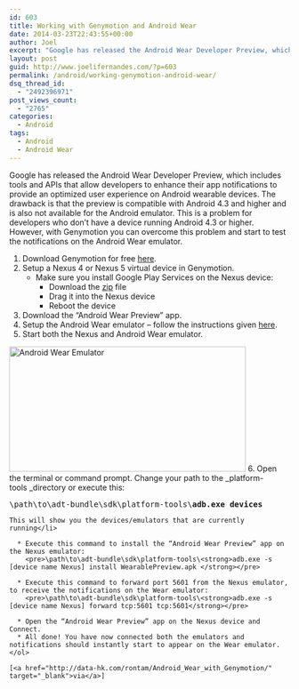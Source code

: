 ```yaml
---
id: 603
title: Working with Genymotion and Android Wear
date: 2014-03-23T22:43:55+00:00
author: Joel
excerpt: "Google has released the Android Wear Developer Preview, which includes tools and APIs that allow developers to enhance their app notifications to provide an optimized user experience on Android wearable devices. The drawback is that preview is compatible with Android 4.3 and higher and is also not available for the Android emulator. This is a problem for developers who don't have a device running Android 4.3 or higher. However, with Genymotion you can overcome this problem and start to test the notifications on the Android Wear emulator."
layout: post
guid: http://www.joelifernandes.com/?p=603
permalink: /android/working-genymotion-android-wear/
dsq_thread_id:
  - "2492396971"
post_views_count:
  - "2765"
categories:
  - Android
tags:
  - Android
  - Android Wear
---
```

Google has released the Android Wear Developer Preview, which includes tools and APIs that allow developers to enhance their app notifications to provide an optimized user experience on Android wearable devices. The drawback is that the preview is compatible with Android 4.3 and higher and is also not available for the Android emulator. This is a problem for developers who don&#8217;t have a device running Android 4.3 or higher. However, with Genymotion you can overcome this problem and start to test the notifications on the Android Wear emulator.

  1. Download Genymotion for free <a href="https://cloud.genymotion.com/page/launchpad/download/" target="_blank">here</a>.
  2. Setup a Nexus 4 or Nexus 5 virtual device in Genymotion. 
      * Make sure you install Google Play Services on the Nexus device: 
          * Download the [zip](http://goo.im/gapps/gapps-jb-20130813-signed.zip) file
          * Drag it into the Nexus device
          * Reboot the device
  3. <span style="line-height: inherit;">Download the “Android Wear Preview” app.</span>
  4. Setup the Android Wear emulator &#8211; follow the instructions given <a href="http://developer.android.com/wear/preview/start.html#SetupApp" target="_blank">here</a>.
  5. Start both the Nexus and Android Wear emulator.  
<img class="aligncenter" alt="Android Wear Emulator" src="https://dl.dropboxusercontent.com/u/68257875/images/Android/wear-emulator.jpg" width="425" height="225" /> 
  6. Open the terminal or command prompt. Change your path to the _platform-tools _directory or execute this: 
    <pre>\path\to\adt-bundle\sdk\platform-tools\<strong>adb.exe devices
</strong></pre>
    
    This will show you the devices/emulators that are currently running</li> 
    
      * Execute this command to install the “Android Wear Preview” app on the Nexus emulator: 
        <pre>\path\to\adt-bundle\sdk\platform-tools\<strong>adb.exe -s [device name Nexus] install WearablePreview.apk </strong></pre>
    
      * Execute this command to forward port 5601 from the Nexus emulator, to receive the notifications on the Wear emulator: 
        <pre>\path\to\adt-bundle\sdk\platform-tools\<strong>adb.exe -s [device name Nexus] forward tcp:5601 tcp:5601</strong></pre>
    
      * Open the “Android Wear Preview” app on the Nexus device and Connect.
      * All done! You have now connected both the emulators and notifications should instantly start to appear on the Wear emulator.</ol> 
    
    [<a href="http://data-hk.com/rontam/Android_Wear_with_Genymotion/" target="_blank">via</a>]